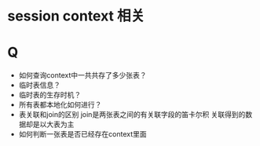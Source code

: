 # session context 相关

# Q
+ 如何查询context中一共共存了多少张表？
+ 临时表信息？
+ 临时表的生存时机？
+ 所有表都本地化如何进行？
+ 表关联和join的区别
   join是两张表之间的有关联字段的笛卡尔积
   关联得到的数据却是以大表为主
+ 如何判断一张表是否已经存在context里面